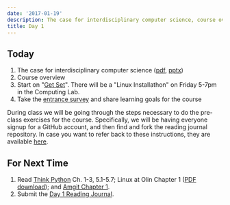 ```yaml
---
date: '2017-01-19'
description: The case for interdisciplinary computer science, course overview
title: Day 1
---
```


## Today

1. The case for interdisciplinary computer science ([pdf](https://drive.google.com/file/d/0B0UHkPLHsgyoeWFQRkViT0tvREE/view?usp=sharing), [pptx](https://drive.google.com/file/d/0B0UHkPLHsgyodHlnLV9uVjkyUEk/view?usp=sharing))
2. Course overview
3. Start on "[Get Set](/assignments/setup-your-environment)". There will be a "Linux Installathon" on Friday 5-7pm in the Computing Lab.
4. Take the [entrance survey]({{site.course.entrance_survey_url}}) and share learning goals for the course

During class we will be going through the steps necessary to do the pre-class
exercises for the course. Specifically, we will be having everyone signup for
a GitHub account, and then find and fork the reading journal repository. In
case you want to refer back to these instructions, they are available
[here](/assignments/setup-your-environment#step-3-get-started-with-git).

## For Next Time

1. Read [Think Python](http://greenteapress.com/wp/think-python-2e/) Ch. 1-3, 5.1-5.7;
Linux at Olin Chapter 1 ([PDF download](https://sites.google.com/site/sd16spring/home/assignments-and-mini-projects/setup-your-environment/linux.pdf));
and [Amgit Chapter 1](https://github.com/AllenDowney/amgit/blob/master/en/01-introduction/01-chapter1.markdown).
2. Submit the [Day 1 Reading Journal](step-4-do-some-reading-and-write-some-python).
